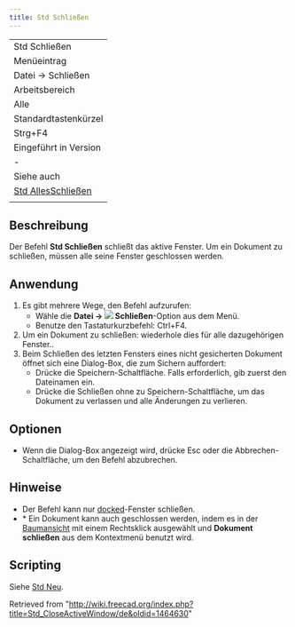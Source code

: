 ```yaml
---
title: Std Schließen
---
```


|                                                                        |
| ---------------------------------------------------------------------- |
| Std Schließen                                                          |
| Menüeintrag                                                            |
| Datei → Schließen                                                      |
| Arbeitsbereich                                                         |
| Alle                                                                   |
| Standardtastenkürzel                                                   |
| Strg+F4                                                                |
| Eingeführt in Version                                                  |
| -                                                                      |
| Siehe auch                                                             |
| [Std AllesSchließen](/Std_CloseAllWindows/de "Std CloseAllWindows/de") |
|                                                                        |

## Beschreibung

Der Befehl **Std Schließen** schließt das aktive Fenster. Um ein Dokument zu schließen, müssen alle seine Fenster geschlossen werden.

## Anwendung

1. Es gibt mehrere Wege, den Befehl aufzurufen:
   - Wähle die **Datei → ![](/images/Std_CloseActiveWindow.svg) Schließen**-Option aus dem Menü.
   - Benutze den Tastaturkurzbefehl: Ctrl+F4.
2. Um ein Dokument zu schließen: wiederhole dies für alle dazugehörigen Fenster..
3. Beim Schließen des letzten Fensters eines nicht gesicherten Dokument öffnet sich eine Dialog-Box, die zum Sichern auffordert:
   - Drücke die Speichern-Schaltfläche. Falls erforderlich, gib zuerst den Dateinamen ein.
   - Drücke die Schließen ohne zu Speichern-Schaltfläche, um das Dokument zu verlassen und alle Änderungen zu verlieren.

## Optionen

- Wenn die Dialog-Box angezeigt wird, drücke Esc oder die Abbrechen-Schaltfläche, um den Befehl abzubrechen.

## Hinweise

- Der Befehl kann nur [docked](/Std_ViewDockUndockFullscreen "Std ViewDockUndockFullscreen")-Fenster schließen.
- \* Ein Dokument kann auch geschlossen werden, indem es in der [Baumansicht](/Tree_view/de "Tree view/de") mit einem Rechtsklick ausgewählt und **Dokument schließen** aus dem Kontextmenü benutzt wird.

## Scripting

Siehe [Std Neu](/Std_New/de#Scripting "Std New/de").

Retrieved from "<http://wiki.freecad.org/index.php?title=Std_CloseActiveWindow/de&oldid=1464630>"
